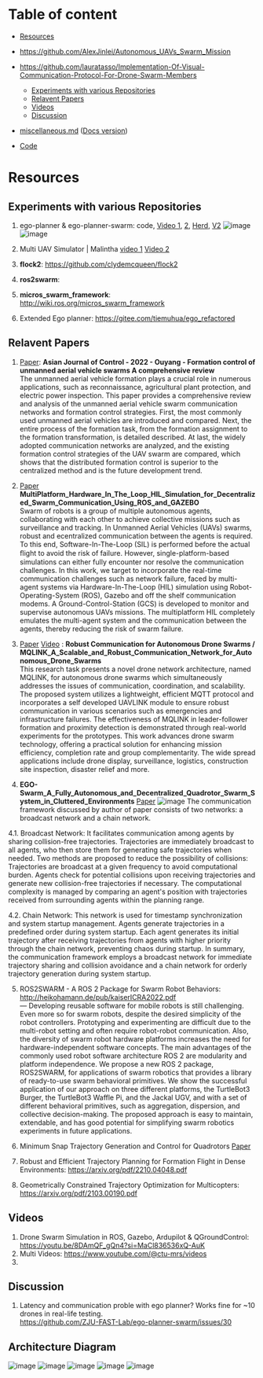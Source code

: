 # Table of content
- [Resources](https://github.com/iamrajee/drone_swarm/tree/main#resources)
- https://github.com/AlexJinlei/Autonomous_UAVs_Swarm_Mission
- https://github.com/lauratasso/Implementation-Of-Visual-Communication-Protocol-For-Drone-Swarm-Members
   - [Experiments with various Repositories](https://github.com/iamrajee/drone_swarm/tree/main#experiments-with-various-repositories)
   - [Relavent Papers](https://github.com/iamrajee/drone_swarm/tree/main#relavent-papers)
   - [Videos](https://github.com/iamrajee/drone_swarm/tree/main#videos)
   - [Discussion](https://github.com/iamrajee/drone_swarm/tree/main#discussion)
 
- [miscellaneous.md](https://github.com/iamrajee/drone_swarm/blob/main/miscellaneous.md) ([Docs version](https://docs.google.com/document/d/1-t3jcnEsvo-fB-qy1Mbw-cfyZk_PeQISZ7StKZA2MRg/edit?usp=sharing))
- [Code](https://github.com/iamrajee/drone_swarm/tree/main/code)
<!---
- [Installation](https://github.com/iamrajee/slam_rosmelodic_ws#installation)
- [Package description](https://github.com/iamrajee/slam_rosmelodic_ws#package-description)
- [Helper scripts](https://github.com/iamrajee/slam_rosmelodic_ws#helper-scripts)
- [Team](https://github.com/iamrajee/slam_rosmelodic_ws#team)
- [Contributing](https://github.com/iamrajee/slam_rosmelodic_ws#contributing)
- [FAQ](https://github.com/iamrajee/slam_rosmelodic_ws#faq)
- [Support](https://github.com/iamrajee/slam_rosmelodic_ws#support)
- [License](https://github.com/iamrajee/slam_rosmelodic_ws#license)
- [Acknowledgments](https://github.com/iamrajee/slam_rosmelodic_ws#acknowledgments)
-->
# Resources

## Experiments with various Repositories
1. ego-planner & ego-planner-swarm: code, [Video 1](https://youtu.be/3Qbo0vZSxag), [2](https://youtu.be/HOO_PjKB0Ws), [Herd](https://youtu.be/HOO_PjKB0Ws), [V2](https://youtu.be/bdVy5nFA1N8)
![image](https://github.com/iamrajee/drone_swarm/assets/25712145/73973c82-e78e-4a1b-aa63-03cb844e9dfe)
![image](https://github.com/iamrajee/drone_swarm/assets/25712145/1bd0567a-bab7-47a4-b4a4-c44d384b88db)

2. Multi UAV Simulator | Malintha [video 1](https://youtu.be/jvOl3TvK7yU?si=6cizDqbl5FvE6Hlb) [Video 2](https://youtu.be/HqIlaxgbwcA)

3. **flock2**: https://github.com/clydemcqueen/flock2
   
4.  **ros2swarm**:
5.  **micros_swarm_framework**: http://wiki.ros.org/micros_swarm_framework
6.  Extended Ego planner: https://gitee.com/tiemuhua/ego_refactored

## Relavent Papers
1. [Paper](https://github.com/iamrajee/drone_swarm/blob/main/resources/paper/Asian%20Journal%20of%20Control%20-%202022%20-%20Ouyang%20-%20Formation%20control%20of%20unmanned%20aerial%20vehicle%20swarms%20%20A%20comprehensive%20review.pdf): **Asian Journal of Control - 2022 - Ouyang - Formation control of unmanned aerial vehicle swarms A comprehensive review**  
The unmanned aerial vehicle formation plays a crucial role in numerous
applications, such as reconnaissance, agricultural plant protection, and electric
power inspection. This paper provides a comprehensive review and analysis of
the unmanned aerial vehicle swarm communication networks and formation
control strategies. First, the most commonly used unmanned aerial vehicles are
introduced and compared. Next, the entire process of the formation task, from
the formation assignment to the formation transformation, is detailed described.
At last, the widely adopted communication networks are analyzed, and the
existing formation control strategies of the UAV swarm are compared, which
shows that the distributed formation control is superior to the centralized
method and is the future development trend.


2. [Paper](https://github.com/iamrajee/drone_swarm/blob/main/resources/paper/Multi-Platform_Hardware_In_The_Loop_HIL_Simulation_for_Decentralized_Swarm_Communication_Using_ROS_and_GAZEBO.pdf) **MultiPlatform_Hardware_In_The_Loop_HIL_Simulation_for_Decentralized_Swarm_Communication_Using_ROS_and_GAZEBO**    
Swarm of robots is a group of multiple autonomous agents, collaborating with each other to achieve collective missions such as surveillance and tracking. In Unmanned Aerial Vehicles (UAVs) swarms, robust and 
 ecentralized communication between the agents is required. To this end, Software-In-The-Loop (SIL) is performed before the actual ﬂight to avoid the risk of failure. However, single-platform-based simulations can 
 either fully encounter nor resolve the communication challenges. In this work, we target to incorporate the real-time communication challenges such as network failure, faced by multi-agent systems via Hardware-In-The-Loop (HIL) simulation using Robot-Operating-System (ROS), Gazebo and off the shelf communication modems. A Ground-Control-Station (GCS) is developed to monitor and supervise autonomous UAVs missions. The multiplatform HIL completely emulates the multi-agent system and the communication between the agents, thereby reducing the risk of swarm failure.

3. [Paper](https://github.com/iamrajee/drone_swarm/blob/main/resources/paper/MQLINK_A_Scalable_and_Robust_Communication_Network_for_Autonomous_Drone_Swarms.pdf) 
[Video](https://www.youtube.com/watch?v=uB29Q0hU6Z8) : **Robust Communication for Autonomous Drone Swarms / MQLINK_A_Scalable_and_Robust_Communication_Network_for_Autonomous_Drone_Swarms**  
This research task presents a novel drone network architecture, named MQLINK, for autonomous drone swarms which simultaneously addresses the issues of communication, coordination, and scalability. The proposed system utilizes a lightweight, efficient MQTT protocol and incorporates a self developed UAVLINK module to ensure robust communication in various scenarios such as emergencies and infrastructure failures. The effectiveness of MQLINK in leader-follower formation and proximity detection is demonstrated through real-world experiments for the prototypes. This work advances drone swarm technology, offering a practical solution for enhancing mission efficiency, completion rate and group complementarity. The wide spread applications include drone display, surveillance, logistics, construction site inspection, disaster relief and more.

4. **EGO-Swarm_A_Fully_Autonomous_and_Decentralized_Quadrotor_Swarm_System_in_Cluttered_Environments** [Paper](https://ieeexplore.ieee.org/abstract/document/9561902)
![image](https://github.com/iamrajee/drone_swarm/assets/25712145/d4bcbed4-3b27-4dff-b20a-02e0c8c078a8)
The communication framework discussed by author of paper consists of two networks: a broadcast network and a chain network.  

4.1. Broadcast Network: It facilitates communication among agents by sharing collision-free trajectories.
Trajectories are immediately broadcast to all agents, who then store them for generating safe trajectories when needed.
Two methods are proposed to reduce the possibility of collisions:
Trajectories are broadcast at a given frequency to avoid computational burden.
Agents check for potential collisions upon receiving trajectories and generate new collision-free trajectories if necessary.
The computational complexity is managed by comparing an agent's position with trajectories received from surrounding agents within the planning range.  
  
4.2. Chain Network:  This network is used for timestamp synchronization and system startup management.
Agents generate trajectories in a predefined order during system startup.
Each agent generates its initial trajectory after receiving trajectories from agents with higher priority through the chain network, preventing chaos during startup.
In summary, the communication framework employs a broadcast network for immediate trajectory sharing and collision avoidance and a chain network for orderly trajectory generation during system startup.

5. ROS2SWARM - A ROS 2 Package for Swarm Robot Behaviors: http://heikohamann.de/pub/kaiserICRA2022.pdf  
   — Developing reusable software for mobile robots
is still challenging. Even more so for swarm robots, despite
the desired simplicity of the robot controllers. Prototyping and
experimenting are difficult due to the multi-robot setting and
often require robot-robot communication. Also, the diversity
of swarm robot hardware platforms increases the need for
hardware-independent software concepts. The main advantages
of the commonly used robot software architecture ROS 2 are
modularity and platform independence. We propose a new
ROS 2 package, ROS2SWARM, for applications of swarm
robotics that provides a library of ready-to-use swarm behavioral primitives. We show the successful application of our
approach on three different platforms, the TurtleBot3 Burger,
the TurtleBot3 Waffle Pi, and the Jackal UGV, and with a set of
different behavioral primitives, such as aggregation, dispersion,
and collective decision-making. The proposed approach is easy
to maintain, extendable, and has good potential for simplifying
swarm robotics experiments in future applications.  

6. Minimum Snap Trajectory Generation and Control for Quadrotors [Paper](https://ieeexplore.ieee.org/document/5980409)
7. Robust and Efficient Trajectory Planning for Formation Flight in Dense Environments: https://arxiv.org/pdf/2210.04048.pdf
8. Geometrically Constrained Trajectory Optimization for Multicopters: https://arxiv.org/pdf/2103.00190.pdf


## Videos
1. Drone Swarm Simulation in ROS, Gazebo, Ardupilot & QGroundControl: https://youtu.be/8DAmQF_gQn4?si=MaCl836536xQ-AuK
2. Multi Videos: https://www.youtube.com/@ctu-mrs/videos
3. 

## Discussion
1. Latency and communication proble with ego planner? Works fine for ~10 drones in real-life testing.  
https://github.com/ZJU-FAST-Lab/ego-planner-swarm/issues/30

## Architecture Diagram
![image](https://github.com/iamrajee/drone_swarm/assets/25712145/a768ce70-7a92-4b5e-bfdb-cb3c31c12cc8)
![image](https://github.com/iamrajee/drone_swarm/assets/25712145/9ad054ea-2853-43b3-a593-71ffee434501)
![image](https://github.com/iamrajee/drone_swarm/assets/25712145/414177fb-c935-4345-a4f8-bdae3e8b0657)
![image](https://github.com/iamrajee/drone_swarm/assets/25712145/90530ee1-3b5c-4a8c-9973-77b642719661)
![image](https://github.com/iamrajee/drone_swarm/assets/25712145/be336ffa-32ce-43ad-b41c-03683a71a5d3)


